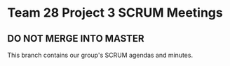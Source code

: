 # Team 28 Project 3 SCRUM Meetings
## DO NOT MERGE INTO MASTER

This branch contains our group's SCRUM agendas and minutes.
